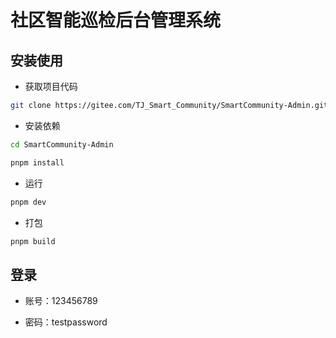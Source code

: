 # 社区智能巡检后台管理系统

## 安装使用

- 获取项目代码

```bash
git clone https://gitee.com/TJ_Smart_Community/SmartCommunity-Admin.git
```

- 安装依赖

```bash
cd SmartCommunity-Admin

pnpm install

```

- 运行

```bash
pnpm dev
```

- 打包

```bash
pnpm build
```

## 登录

- 账号：123456789

- 密码：testpassword
